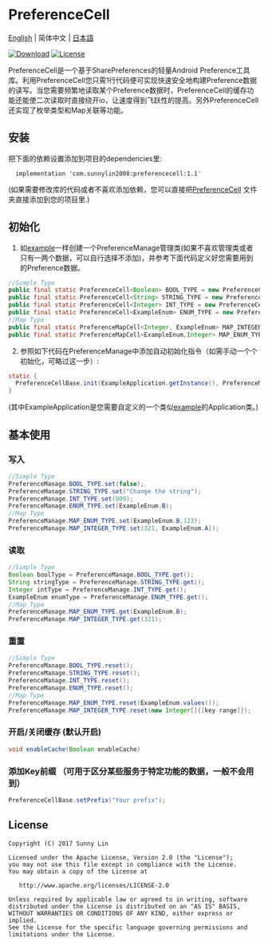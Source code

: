 # PreferenceCell 
[English](./README.md) | 简体中文 | [日本語](./README.ja.md) 

[![Download](https://img.shields.io/badge/Download-1.1-brightgreen)](https://bintray.com/sunnylin/Maven/PreferenceCell/1.1/link)
[![License](https://img.shields.io/badge/License-Apache%202-brightgreen)](https://www.apache.org/licenses/LICENSE-2.0.html)

PreferenceCell是一个基于SharePreferences的轻量Android Preference工具库。利用PreferenceCell您只需1行代码便可实现快速安全地构建Preference数据的读写。当您需要频繁地读取某个Preference数据时，PreferenceCell的缓存功能还能使二次读取时直接绕开io，让速度得到飞跃性的提高。另外PreferenceCell还实现了枚举类型和Map关联等功能。

## 安装
把下面的依赖设置添加到项目的dependencies里:
```
  implementation 'com.sunnylin2008:preferencecell:1.1'
```

  (如果需要修改库的代码或者不喜欢添加依赖，您可以直接把[PreferenceCell](https://github.com/SunnyLin2008/PreferenceCell/blob/master/preferencecell/src/main/java/com/sunnylin/preferencecell/) 文件夹直接添加到您的项目里.)

## 初始化
1. 如[example](https://github.com/SunnyLin2008/PreferenceCell/blob/master/sample/src/main/java/com/example/sunnylin/preferencecell/PreferenceManage.java)一样创建一个PreferenceManage管理类(如果不喜欢管理类或者只有一两个数据，可以自行选择不添加)，并参考下面代码定义好您需要用到的Preference数据。
```java
//Simple Type
public final static PreferenceCell<Boolean> BOOL_TYPE = new PreferenceCell<>(true); //a bool value preference 
public final static PreferenceCell<String> STRING_TYPE = new PreferenceCell<>(""); //a String value preference 
public final static PreferenceCell<Integer> INT_TYPE = new PreferenceCell<>(2); //a int value preference 
public final static PreferenceCell<ExampleEnum> ENUM_TYPE = new PreferenceCell<>(ExampleEnum.A); //a enum value that you declare and want to read and write to the preference.
//Map Type
public final static PreferenceMapCell<Integer, ExampleEnum> MAP_INTEGER_TYPE = new PreferenceMapCell<>(Integer.class, ExampleEnum.C); //a map enum value with int key preference 
public final static PreferenceMapCell<ExampleEnum,Integer> MAP_ENUM_TYPE = new PreferenceMapCell<>(ExampleEnum.class,0);//a map int value with enum key preference 
```
2. 参照如下代码在PreferenceManage中添加自动初始化指令（如需手动一个个初始化，可略过这一步）:
```java
static {
  PreferenceCellBase.init(ExampleApplication.getInstance(), PreferenceManage.class);
}
```
   (其中ExampleApplication是您需要自定义的一个类似[example](https://github.com/SunnyLin2008/PreferenceCell/blob/master/sample/src/main/java/com/example/sunnylin/preferencecell/ExampleApplication.java)的Application类。)

## 基本使用

### 写入
```java
//Simple Type
PreferenceManage.BOOL_TYPE.set(false);
PreferenceManage.STRING_TYPE.set("Change the string");
PreferenceManage.INT_TYPE.set(999);
PreferenceManage.ENUM_TYPE.set(ExampleEnum.B);
//Map Type
PreferenceManage.MAP_ENUM_TYPE.set(ExampleEnum.B,123);
PreferenceManage.MAP_INTEGER_TYPE.set(321, ExampleEnum.A]);
```
### 读取
```java
//Simple Type
Boolean boolType = PreferenceManage.BOOL_TYPE.get();
String stringType = PreferenceManage.STRING_TYPE.get();
Integer intType = PreferenceManage.INT_TYPE.get();
ExampleEnum enumType = PreferenceManage.ENUM_TYPE.get();
//Map Type
PreferenceManage.MAP_ENUM_TYPE.get(ExampleEnum.B);
PreferenceManage.MAP_INTEGER_TYPE.get(321);
 ```
 ### 重置
 ```java
 //Simple Type
 PreferenceManage.BOOL_TYPE.reset();
 PreferenceManage.STRING_TYPE.reset();
 PreferenceManage.INT_TYPE.reset();
 PreferenceManage.ENUM_TYPE.reset();
 //Map Type
 PreferenceManage.MAP_ENUM_TYPE.reset(ExampleEnum.values());
 PreferenceManage.MAP_INTEGER_TYPE.reset(new Integer[]{[key range]});
  ```
  ### 开启/关闭缓存 (默认开启)
  ```java
  void enableCache(Boolean enableCache)
  ```
 ### 添加Key前缀 （可用于区分某些服务于特定功能的数据，一般不会用到）
 ```java
 PreferenceCellBase.setPrefix("Your prefix");
 ```

## License

```
Copyright (C) 2017 Sunny Lin

Licensed under the Apache License, Version 2.0 (the "License");
you may not use this file except in compliance with the License.
You may obtain a copy of the License at

   http://www.apache.org/licenses/LICENSE-2.0

Unless required by applicable law or agreed to in writing, software
distributed under the License is distributed on an "AS IS" BASIS,
WITHOUT WARRANTIES OR CONDITIONS OF ANY KIND, either express or implied.
See the License for the specific language governing permissions and
limitations under the License.
```
